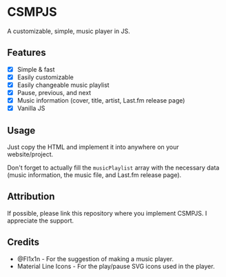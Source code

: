 # CSMPJS
A customizable, simple, music player in JS.

## Features

- [X] Simple & fast
- [X] Easily customizable
- [X] Easily changeable music playlist
- [X] Pause, previous, and next
- [X] Music information (cover, title, artist, Last.fm release page)
- [X] Vanilla JS

## Usage

Just copy the HTML and implement it into anywhere on your website/project.

Don't forget to actually fill the `musicPlaylist` array with the necessary data (music information, the music file, and Last.fm release page).

## Attribution

If possible, please link this repository where you implement CSMPJS. I appreciate the support.

## Credits

- @Fl1x1n - For the suggestion of making a music player.
- Material Line Icons - For the play/pause SVG icons used in the player.
